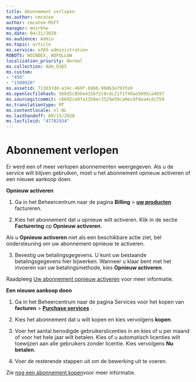 ```yaml
---
title: Abonnement verlopen
ms.author: cmcatee
author: cmcatee-MSFT
manager: mnirkhe
ms.date: 04/21/2020
ms.audience: Admin
ms.topic: article
ms.service: o365-administration
ROBOTS: NOINDEX, NOFOLLOW
localization_priority: Normal
ms.collection: Adm_O365
ms.custom:
- "456"
- "1500020"
ms.assetid: 713d37dd-a34c-469f-b96b-99d63e793fe9
ms.openlocfilehash: 56bd5c85be4316f2c0cdc21f1f49ae5895ca4b97
ms.sourcegitcommit: c6692ce0fa1358ec3529e59ca0ecdfdea4cdc759
ms.translationtype: MT
ms.contentlocale: nl-NL
ms.lasthandoff: 09/15/2020
ms.locfileid: "47782934"
---
```

# <a name="expired-subscription"></a>Abonnement verlopen

Er werd een of meer verlopen abonnementen weergegeven. Als u de service wilt blijven gebruiken, moet u het abonnement opnieuw activeren of een nieuwe aankoop doen.
  
**Opnieuw activeren**
  
1. Ga in het Beheercentrum naar de pagina **Billing** \> **[uw producten](https://go.microsoft.com/fwlink/p/?linkid=842054)** factureren.

2. Kies het abonnement dat u opnieuw wilt activeren. Klik in de sectie **Facturering** op **Opnieuw activeren**.

Als u **Opnieuw activeren** niet als een beschikbare actie ziet, bel ondersteuning om uw abonnement opnieuw te activeren.

3. Bevestig uw betalingsgegevens. U kunt uw bestaande betalingsgegevens hier bijwerken. Wanneer u klaar bent met het invoeren van uw betalingsmethode, kies **Opnieuw activeren**.

Raadpleeg [Uw abonnement opnieuw activeren](https://docs.microsoft.com/microsoft-365/commerce/subscriptions/reactivate-your-subscription) voor meer informatie.

**Een nieuwe aankoop doen**
  
1. Ga in het Beheercentrum naar de pagina Services voor het kopen van **facturen** \> **[Purchase services](https://go.microsoft.com/fwlink/p/?linkid=868433)** .

2. Kies het abonnement dat u wilt kopen en kies vervolgens **kopen**.

3. Voer het aantal benodigde gebruikerslicenties in en kies of u per maand of voor het hele jaar wilt betalen. Kies of u automatisch licenties wilt toewijzen aan alle gebruikers zonder licentie. Kies vervolgens **Nu betalen**.

4. Voer de resterende stappen uit om de bewerking uit te voeren.

Zie [nog een abonnement kopen](https://docs.microsoft.com/microsoft-365/commerce/buy-another-subscription)voor meer informatie.